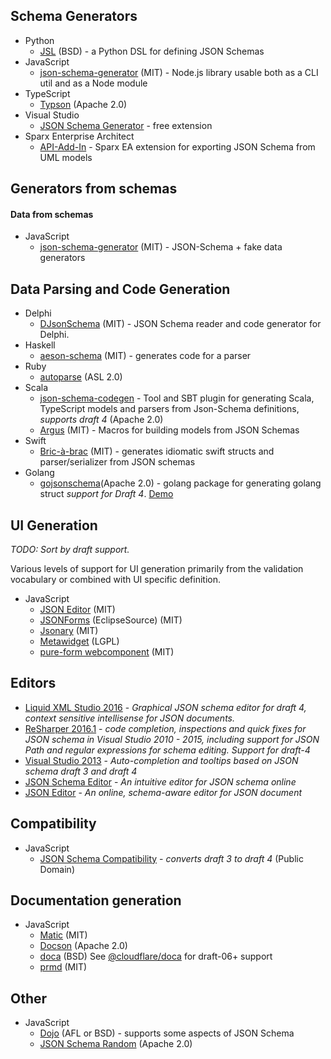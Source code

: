 
Schema Generators
-----------------

-   Python
      -   [JSL](https://github.com/aromanovich/jsl) (BSD) - a Python DSL for defining JSON Schemas
-   JavaScript
      -   [json-schema-generator](https://github.com/krg7880/json-schema-generator) (MIT) - Node.js library usable both as a CLI util and as a Node module
-   TypeScript
      -   [Typson](https://github.com/lbovet/typson) (Apache 2.0)
-   Visual Studio
      -   [JSON Schema Generator](https://visualstudiogallery.msdn.microsoft.com/b4515ef8-a518-41ca-b48c-bb1fd4e6faf7) - free extension
-   Sparx Enterprise Architect
      -   [API-Add-In](https://github.com/bayeslife/api-add-in) - Sparx EA extension for exporting JSON Schema from UML models

Generators from schemas
-----------------------

#### Data from schemas

-   JavaScript
      -   [json-schema-generator](https://github.com/json-schema-faker) (MIT) - JSON-Schema + fake data generators

Data Parsing and Code Generation
--------------------------------

-   Delphi
      - [DJsonSchema](https://github.com/schlothauer-wauer/DJsonSchema) (MIT) - JSON Schema reader and code generator for Delphi.
-   Haskell
      -   [aeson-schema](https://github.com/Fuuzetsu/aeson-schema) (MIT) - generates code for a parser
-   Ruby
      -   [autoparse](https://github.com/google/autoparse) (ASL 2.0)
-   Scala
      -   [json-schema-codegen](https://github.com/VoxSupplyChain/json-schema-codegen) - Tool and SBT plugin for generating Scala, TypeScript models and parsers from Json-Schema definitions, *supports draft 4* (Apache 2.0)
      -   [Argus](https://github.com/aishfenton/argus) (MIT) - Macros for building models from JSON Schemas
-   Swift
      -   [Bric-à-brac](https://github.com/glimpseio/BricBrac) (MIT) - generates idiomatic swift structs and parser/serializer from JSON schemas
-   Golang
      -  [gojsonschema](https://github.com/andy-zhangtao/gojsonschema)(Apache 2.0) - golang package for generating golang struct *support for Draft 4*. [Demo](http://json.golang.chinazt.cc)

UI Generation
-------------

_TODO: Sort by draft support._

Various levels of support for UI generation primarily from the validation vocabulary or combined with UI specific definition.

-   JavaScript
      -   [JSON Editor](https://github.com/jdorn/json-editor) (MIT)
      -   [JSONForms](https://jsonforms.io) (EclipseSource) (MIT)
      -   [Jsonary](https://jsonary.com/) (MIT)
      -   [Metawidget](https://metawidget.org/) (LGPL)
      -   [pure-form webcomponent](https://github.com/john-doherty/pure-form) (MIT)

Editors
-------

-   [Liquid XML Studio 2016](https://www.liquid-technologies.com/json-schema-editor) - *Graphical JSON schema editor for draft 4, context sensitive intellisense for JSON documents.*
-   [ReSharper 2016.1](https://www.jetbrains.com/resharper/) - *code completion, inspections and quick fixes for JSON schema in Visual Studio 2010 - 2015, including support for JSON Path and regular expressions for schema editing. Support for draft-4*
-   [Visual Studio 2013](http://www.visualstudio.com/) - *Auto-completion and tooltips based on JSON schema draft 3 and draft 4*
-   [JSON Schema Editor](https://json-schema-editor.tangramjs.com) - *An intuitive editor for JSON schema online*
-   [JSON Editor](https://json-editor.tangramjs.com) - *An online, schema-aware editor for JSON document*

Compatibility
-------------

-   JavaScript
      -   [JSON Schema Compatibility](https://github.com/geraintluff/json-schema-compatability) - *converts draft 3 to draft 4* (Public Domain)


Documentation generation
------------------------

-   JavaScript
      -   [Matic](https://github.com/mattyod/matic) (MIT)
      -   [Docson](https://github.com/lbovet/docson) (Apache 2.0)
      -   [doca](https://github.com/cloudflare/doca/) (BSD) See [@cloudflare/doca](https://github.com/cloudflare/json-schema-tools/tree/master/workspaces/doca) for draft-06+ support
      -   [prmd](https://github.com/interagent/prmd) (MIT)

Other
-----

-   JavaScript
      -   [Dojo](https://www.dojotoolkit.org/) (AFL or BSD) - supports some aspects of JSON Schema
      -   [JSON Schema Random](https://github.com/andreineculau/json-schema-random) (Apache 2.0)
